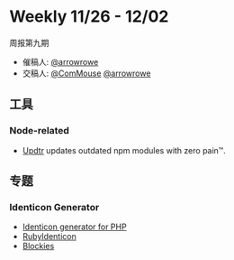 # Weekly 11/26 - 12/02

周报第九期

- 催稿人:
  [@arrowrowe](https://github.com/arrowrowe)
- 交稿人:
  [@ComMouse](https://github.com/ComMouse)
  [@arrowrowe](https://github.com/arrowrowe)

## 工具

### Node-related

- [Updtr](https://github.com/peerigon/updtr) updates outdated npm modules with zero pain™.

## 专题

### Identicon Generator

- [Identicon generator for PHP](https://github.com/yzalis/Identicon)
- [RubyIdenticon](https://github.com/chrisbranson/ruby_identicon)
- [Blockies](https://github.com/download13/blockies)

